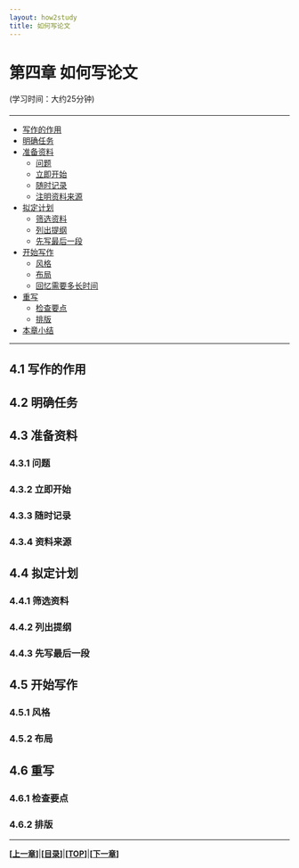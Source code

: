 ```yaml
---
layout: how2study
title: 如何写论文
---
```


# 第四章 如何写论文

(学习时间：大约25分钟)

<h4 id="top"></h4>

***

*   [写作的作用](#effect)
*   [明确任务](#task)
*   [准备资料](#material)
    *   [问题](#question)
    *   [立即开始](#start)
    *   [随时记录](#record)
    *   [注明资料来源](#from)
*   [拟定计划](#plan)
    *   [筛选资料](#select)
    *   [列出提纲](#clue)
    *   [先写最后一段](#last)
*   [开始写作](#write)
    *   [风格](#style)
    *   [布局](#structure)
    *   [回忆需要多长时间](#howlongperrecall)
*   [重写](#rewrite)
    *   [检查要点](#item)
    *   [排版](#composing)
*   [本章小结](#end)

***
## 4.1 写作的作用

## 4.2 明确任务

## 4.3 准备资料

### 4.3.1 问题

### 4.3.2 立即开始

### 4.3.3 随时记录

### 4.3.4 资料来源

## 4.4 拟定计划

### 4.4.1 筛选资料

### 4.4.2 列出提纲

### 4.4.3 先写最后一段

## 4.5 开始写作

### 4.5.1 风格

### 4.5.2 布局

## 4.6 重写

### 4.6.1 检查要点

### 4.6.2 排版


***

**[[上一章][pre]]**\|**[[目录][content]]**\|**[[TOP](#top)]**\|**[[下一章][next]]**

[pre]: how2study_3.html '第三章 如何学习教科书'

[content]: how2study.html '目录'

[next]: how2study_5.html '第五章 如何提高阅读能力'
